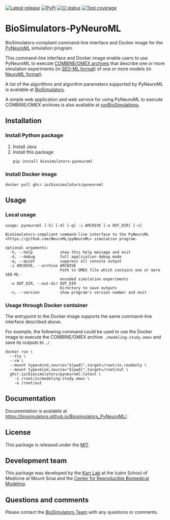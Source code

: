 [![Latest release](https://img.shields.io/github/v/tag/biosimulators/Biosimulators_PyNeuroML)](https://github.com/biosimulations/Biosimulators_PyNeuroML/releases)
[![PyPI](https://img.shields.io/pypi/v/biosimulators_pyneuroml)](https://pypi.org/project/biosimulators_pyneuroml/)
[![CI status](https://github.com/biosimulators/Biosimulators_PyNeuroML/workflows/Continuous%20integration/badge.svg)](https://github.com/biosimulators/Biosimulators_PyNeuroML/actions?query=workflow%3A%22Continuous+integration%22)
[![Test coverage](https://codecov.io/gh/biosimulators/Biosimulators_PyNeuroML/branch/dev/graph/badge.svg)](https://codecov.io/gh/biosimulators/Biosimulators_PyNeuroML)

# BioSimulators-PyNeuroML
BioSimulators-compliant command-line interface and Docker image for the [PyNeuroML](https://github.com/NeuroML/pyNeuroML) simulation program.

This command-line interface and Docker image enable users to use PyNeuroML to execute [COMBINE/OMEX archives](https://combinearchive.org/) that describe one or more simulation experiments (in [SED-ML format](https://sed-ml.org)) of one or more models (in [NeuroML format](https://neuroml.org/])).

A list of the algorithms and algorithm parameters supported by PyNeuroML is available at [BioSimulators](https://biosimulators.org/simulators/pyneuroml).

A simple web application and web service for using PyNeuroML to execute COMBINE/OMEX archives is also available at [runBioSimulations](https://run.biosimulations.org).

## Installation

### Install Python package

1. Install Java
2. Install this package
   ```
   pip install biosimulators-pyneuroml
   ```

### Install Docker image
```
docker pull ghcr.io/biosimulators/pyneuroml
```

## Usage

### Local usage
```
usage: pyneuroml [-h] [-d] [-q] -i ARCHIVE [-o OUT_DIR] [-v]

BioSimulators-compliant command-line interface to the PyNeuroML <https://github.com/NeuroML/pyNeuroML> simulation program.

optional arguments:
  -h, --help            show this help message and exit
  -d, --debug           full application debug mode
  -q, --quiet           suppress all console output
  -i ARCHIVE, --archive ARCHIVE
                        Path to OMEX file which contains one or more SED-ML-
                        encoded simulation experiments
  -o OUT_DIR, --out-dir OUT_DIR
                        Directory to save outputs
  -v, --version         show program's version number and exit
```

### Usage through Docker container
The entrypoint to the Docker image supports the same command-line interface described above.

For example, the following command could be used to use the Docker image to execute the COMBINE/OMEX archive `./modeling-study.omex` and save its outputs to `./`.

```
docker run \
  --tty \
  --rm \
  --mount type=bind,source="$(pwd)",target=/root/in,readonly \
  --mount type=bind,source="$(pwd)",target=/root/out \
  ghcr.io/biosimulators/pyneuroml:latest \
    -i /root/in/modeling-study.omex \
    -o /root/out
```

## Documentation
Documentation is available at https://biosimulators.github.io/Biosimulators_PyNeuroML/.

## License
This package is released under the [MIT](LICENSE).

## Development team
This package was developed by the [Karr Lab](https://www.karrlab.org) at the Icahn School of Medicine at Mount Sinai and the [Center for Reproducible Biomedical Modeling](https://reproduciblebiomodels.org/).

## Questions and comments
Please contact the [BioSimulators Team](mailto:info@biosimulators.org) with any questions or comments.
